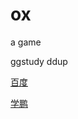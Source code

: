 # ox
a game

ggstudy ddup

<a href="http://www.baidu.com">百度</a>

<a href="https://github.com/hu00xp">学鹏</a>
